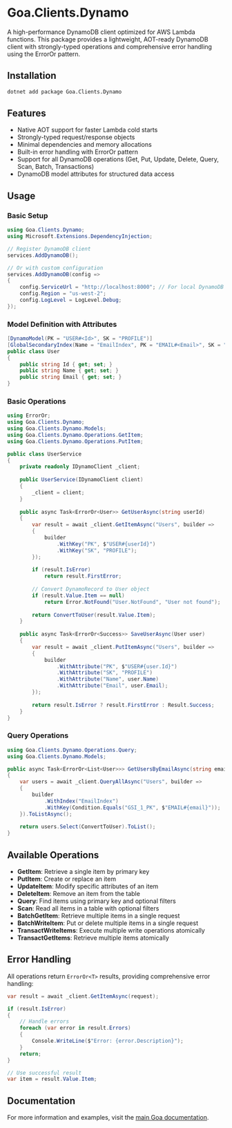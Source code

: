 # Goa.Clients.Dynamo

A high-performance DynamoDB client optimized for AWS Lambda functions. This package provides a lightweight, AOT-ready DynamoDB client with strongly-typed operations and comprehensive error handling using the ErrorOr pattern.

## Installation

```bash
dotnet add package Goa.Clients.Dynamo
```

## Features

- Native AOT support for faster Lambda cold starts
- Strongly-typed request/response objects
- Minimal dependencies and memory allocations
- Built-in error handling with ErrorOr pattern
- Support for all DynamoDB operations (Get, Put, Update, Delete, Query, Scan, Batch, Transactions)
- DynamoDB model attributes for structured data access

## Usage

### Basic Setup

```csharp
using Goa.Clients.Dynamo;
using Microsoft.Extensions.DependencyInjection;

// Register DynamoDB client
services.AddDynamoDB();

// Or with custom configuration
services.AddDynamoDB(config =>
{
    config.ServiceUrl = "http://localhost:8000"; // For local DynamoDB
    config.Region = "us-west-2";
    config.LogLevel = LogLevel.Debug;
});
```

### Model Definition with Attributes

```csharp
[DynamoModel(PK = "USER#<Id>", SK = "PROFILE")]
[GlobalSecondaryIndex(Name = "EmailIndex", PK = "EMAIL#<Email>", SK = "USER")]
public class User
{
    public string Id { get; set; }
    public string Name { get; set; }
    public string Email { get; set; }
}
```

### Basic Operations

```csharp
using ErrorOr;
using Goa.Clients.Dynamo;
using Goa.Clients.Dynamo.Models;
using Goa.Clients.Dynamo.Operations.GetItem;
using Goa.Clients.Dynamo.Operations.PutItem;

public class UserService
{
    private readonly IDynamoClient _client;
    
    public UserService(IDynamoClient client)
    {
        _client = client;
    }
    
    public async Task<ErrorOr<User>> GetUserAsync(string userId)
    {
        var result = await _client.GetItemAsync("Users", builder =>
        {
            builder
                .WithKey("PK", $"USER#{userId}")
                .WithKey("SK", "PROFILE");
        });
        
        if (result.IsError)
            return result.FirstError;
            
        // Convert DynamoRecord to User object
        if (result.Value.Item == null)
            return Error.NotFound("User.NotFound", "User not found");
            
        return ConvertToUser(result.Value.Item);
    }
    
    public async Task<ErrorOr<Success>> SaveUserAsync(User user)
    {
        var result = await _client.PutItemAsync("Users", builder =>
        {
            builder
                .WithAttribute("PK", $"USER#{user.Id}")
                .WithAttribute("SK", "PROFILE")
                .WithAttribute("Name", user.Name)
                .WithAttribute("Email", user.Email);
        });
            
        return result.IsError ? result.FirstError : Result.Success;
    }
}
```

### Query Operations

```csharp
using Goa.Clients.Dynamo.Operations.Query;
using Goa.Clients.Dynamo.Models;

public async Task<ErrorOr<List<User>>> GetUsersByEmailAsync(string email)
{
    var users = await _client.QueryAllAsync("Users", builder =>
    {
        builder
            .WithIndex("EmailIndex")
            .WithKey(Condition.Equals("GSI_1_PK", $"EMAIL#{email}"));
    }).ToListAsync();
    
    return users.Select(ConvertToUser).ToList();
}
```

## Available Operations

- **GetItem**: Retrieve a single item by primary key
- **PutItem**: Create or replace an item
- **UpdateItem**: Modify specific attributes of an item
- **DeleteItem**: Remove an item from the table
- **Query**: Find items using primary key and optional filters
- **Scan**: Read all items in a table with optional filters
- **BatchGetItem**: Retrieve multiple items in a single request
- **BatchWriteItem**: Put or delete multiple items in a single request
- **TransactWriteItems**: Execute multiple write operations atomically
- **TransactGetItems**: Retrieve multiple items atomically

## Error Handling

All operations return `ErrorOr<T>` results, providing comprehensive error handling:

```csharp
var result = await _client.GetItemAsync(request);

if (result.IsError)
{
    // Handle errors
    foreach (var error in result.Errors)
    {
        Console.WriteLine($"Error: {error.Description}");
    }
    return;
}

// Use successful result
var item = result.Value.Item;
```

## Documentation

For more information and examples, visit the [main Goa documentation](https://github.com/im5tu/goa).
